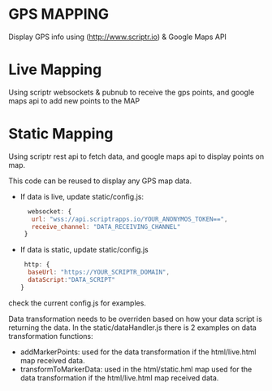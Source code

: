 GPS MAPPING
===========

Display GPS info using (http://www.scriptr.io) & Google Maps API


Live Mapping
============
Using scriptr websockets & pubnub to receive the gps points, and google maps api to add new points to the MAP


Static Mapping
=============
Using scriptr rest api to fetch data, and google maps api to display points on map.


This code can be reused to display any GPS map data. 

- If data is live, update static/config.js:
   ```javascript
     websocket: {
      url: "wss://api.scriptrapps.io/YOUR_ANONYMOS_TOKEN==",
      receive_channel: "DATA_RECEIVING_CHANNEL" 
    }
    ```
- If data is static, update static/config.js
    ```javascript
     http: {
      baseUrl: "https://YOUR_SCRIPTR_DOMAIN",
  	  dataScript:"DATA_SCRIPT"
    }
    ```
    
check the current config.js for examples.

Data transformation needs to be overriden based on how your data script is returning the data. In the static/dataHandler.js there is 2 examples on data transformation functions:
- addMarkerPoints: used for the data transformation if the html/live.html map received data.
- transformToMarkerData: used in the html/static.hml map used for the data transformation if the html/live.html map received data.









